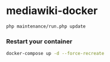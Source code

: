 # mediawiki-docker

```bash
php maintenance/run.php update
```

### Restart your container

```bash
docker-compose up -d --force-recreate
```